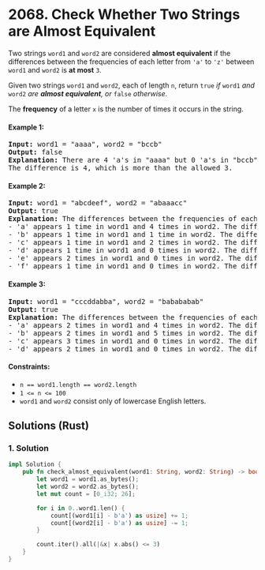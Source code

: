 # 2068. Check Whether Two Strings are Almost Equivalent
Two strings `word1` and `word2` are considered **almost equivalent** if the differences between the frequencies of each letter from `'a'` to `'z'` between `word1` and `word2` is **at most** `3`.

Given two strings `word1` and `word2`, each of length `n`, return `true` *if* `word1` *and* `word2` *are **almost equivalent**, or* `false` *otherwise*.

The **frequency** of a letter `x` is the number of times it occurs in the string.

#### Example 1:
<pre>
<strong>Input:</strong> word1 = "aaaa", word2 = "bccb"
<strong>Output:</strong> false
<strong>Explanation:</strong> There are 4 'a's in "aaaa" but 0 'a's in "bccb".
The difference is 4, which is more than the allowed 3.
</pre>

#### Example 2:
<pre>
<strong>Input:</strong> word1 = "abcdeef", word2 = "abaaacc"
<strong>Output:</strong> true
<strong>Explanation:</strong> The differences between the frequencies of each letter in word1 and word2 are at most 3:
- 'a' appears 1 time in word1 and 4 times in word2. The difference is 3.
- 'b' appears 1 time in word1 and 1 time in word2. The difference is 0.
- 'c' appears 1 time in word1 and 2 times in word2. The difference is 1.
- 'd' appears 1 time in word1 and 0 times in word2. The difference is 1.
- 'e' appears 2 times in word1 and 0 times in word2. The difference is 2.
- 'f' appears 1 time in word1 and 0 times in word2. The difference is 1.
</pre>

#### Example 3:
<pre>
<strong>Input:</strong> word1 = "cccddabba", word2 = "babababab"
<strong>Output:</strong> true
<strong>Explanation:</strong> The differences between the frequencies of each letter in word1 and word2 are at most 3:
- 'a' appears 2 times in word1 and 4 times in word2. The difference is 2.
- 'b' appears 2 times in word1 and 5 times in word2. The difference is 3.
- 'c' appears 3 times in word1 and 0 times in word2. The difference is 3.
- 'd' appears 2 times in word1 and 0 times in word2. The difference is 2.
</pre>

#### Constraints:
* `n == word1.length == word2.length`
* `1 <= n <= 100`
* `word1` and `word2` consist only of lowercase English letters.

## Solutions (Rust)

### 1. Solution
```Rust
impl Solution {
    pub fn check_almost_equivalent(word1: String, word2: String) -> bool {
        let word1 = word1.as_bytes();
        let word2 = word2.as_bytes();
        let mut count = [0_i32; 26];

        for i in 0..word1.len() {
            count[(word1[i] - b'a') as usize] += 1;
            count[(word2[i] - b'a') as usize] -= 1;
        }

        count.iter().all(|&x| x.abs() <= 3)
    }
}
```

